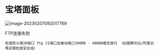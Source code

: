 # 宝塔面板


![image-20230207092017769](https://cloud.zengweihao.cn/typora/2023-02-07/20230207092019.png)

FTP连接失败

```
检查防火墙20端口 ftp 21端口及被动端口39000 - 40000是否放行 （如是腾讯云/阿里云等还需检查安全组）
```